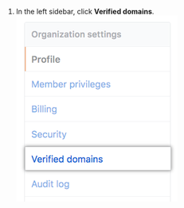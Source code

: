 1. In the left sidebar, click **Verified domains**. ![Verified domains button](/assets/images/help/organizations/verified-domains-button.png)
